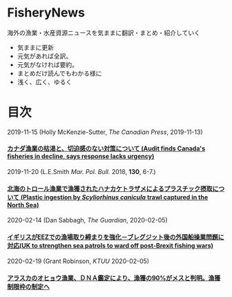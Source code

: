 # FisheryNews
海外の漁業・水産資源ニュースを気ままに翻訳・まとめ・紹介していく

 - 気ままに更新
 - 元気があれば全訳。
 - 元気がなければ要約。
 - まとめだけ読んでもわかる様に
 - 浅く、広く、ゆるく

# 目次
2019-11-15 (Holly McKenzie-Sutter, *The Canadian Press*, 2019-11-13)
#### [カナダ漁業の枯渇と、切迫感のない対策について (Audit finds Canada's fisheries in decline, says response lacks urgency)](20191115Canada.md)

2019-11-20 (L.E.Smith *Mar. Pol. Bull.* 2018, **130**, 6-7.)
#### [北海のトロール漁業で漁獲されたハナカケトラザメによるプラスチック摂取について (Plastic ingestion by *Scyliorhinus canicula* trawl captured in the North Sea) ](hanakake.md)

2020-02-14 (Dan Sabbagh, *The Guardian*, 2020-02-05)
#### [イギリスがEEZでの漁場取り締まりを強化－ブレグジット後の外国船操業問題に対応(UK to strengthen sea patrols to ward off post-Brexit fishing wars)](ukseapatrol.md)

2020-02-19 (Grant Robinson, *KTUU* 2020-02-05)
#### [アラスカのオヒョウ漁業、ＤＮＡ鑑定により、漁獲の90%がメスと判明。漁獲制限枠の制定へ](halibut.md)

